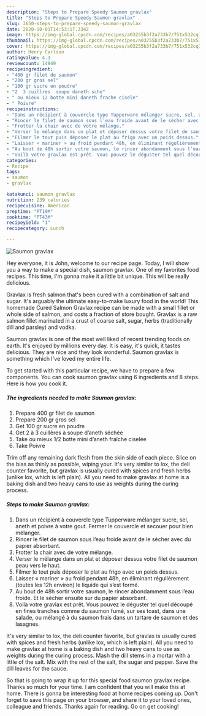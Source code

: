 ```yaml
---
description: "Steps to Prepare Speedy Saumon gravlax"
title: "Steps to Prepare Speedy Saumon gravlax"
slug: 3650-steps-to-prepare-speedy-saumon-gravlax
date: 2020-10-01T14:53:17.334Z
image: https://img-global.cpcdn.com/recipes/a03255b3f2a733b7/751x532cq70/saumon-gravlax-photo-principale-de-la-recette.jpg
thumbnail: https://img-global.cpcdn.com/recipes/a03255b3f2a733b7/751x532cq70/saumon-gravlax-photo-principale-de-la-recette.jpg
cover: https://img-global.cpcdn.com/recipes/a03255b3f2a733b7/751x532cq70/saumon-gravlax-photo-principale-de-la-recette.jpg
author: Henry Carlson
ratingvalue: 4.3
reviewcount: 14949
recipeingredient:
- "400 gr filet de saumon"
- "200 gr gros sel"
- "100 gr sucre en poudre"
- "2  3 cuillres  soupe daneth sche"
- " ou mieux 12 botte mini daneth frache cisele"
- " Poivre"
recipeinstructions:
- "Dans un récipient à couvercle type Tupperware mélanger sucre, sel, aneth et poivre à votre gout. Fermer le couvercle et secouer pour bien mélanger."
- "Rincer le filet de saumon sous l’eau froide avant de le sécher avec du papier absorbant."
- "Frotter la chair avec de votre mélange."
- "Verser le mélange dans un plat et déposer dessus votre filet de saumon peau vers le haut."
- "Filmer le tout puis déposer le plat au frigo avec un poids dessus."
- "Laisser « mariner » au froid pendant 48h, en éliminant régulièrement (toutes les 12h environ) le liquide qui s’est formé."
- "Au bout de 48h sortir votre saumon, le rincer abondamment sous l’eau froide. Et le sécher ensuite sur du papier absorbant."
- "Voilà votre gravlax est prêt. Vous pouvez le déguster tel quel découpé en fines tranches comme du saumon fumé, sur ses toast, dans une salade, ou mélangé à du saumon frais dans un tartare de saumon et des lasagnes."
categories:
- Recipe
tags:
- saumon
- gravlax

katakunci: saumon gravlax 
nutrition: 239 calories
recipecuisine: American
preptime: "PT19M"
cooktime: "PT43M"
recipeyield: "1"
recipecategory: Lunch

---
```



![Saumon gravlax](https://img-global.cpcdn.com/recipes/a03255b3f2a733b7/751x532cq70/saumon-gravlax-photo-principale-de-la-recette.jpg)

Hey everyone, it is John, welcome to our recipe page. Today, I will show you a way to make a special dish, saumon gravlax. One of my favorites food recipes. This time, I'm gonna make it a little bit unique. This will be really delicious.

Gravlax is fresh salmon that&#39;s been cured with a combination of salt and sugar. It&#39;s arguably the ultimate easy-to-make luxury food in the world! This homemade Cured Salmon Gravlax recipe can be made with a small fillet or whole side of salmon, and costs a fraction of store bought. Gravlax is a raw salmon fillet marinated in a crust of coarse salt, sugar, herbs (traditionally dill and parsley) and vodka.

Saumon gravlax is one of the most well liked of recent trending foods on earth. It's enjoyed by millions every day. It is easy, it's quick, it tastes delicious. They are nice and they look wonderful. Saumon gravlax is something which I've loved my entire life.


To get started with this particular recipe, we have to prepare a few components. You can cook saumon gravlax using 6 ingredients and 8 steps. Here is how you cook it.

<!--inarticleads1-->

##### The ingredients needed to make Saumon gravlax:

1. Prepare 400 gr filet de saumon
1. Prepare 200 gr gros sel
1. Get 100 gr sucre en poudre
1. Get 2 à 3 cuillères à soupe d’aneth séchée
1. Take  ou mieux 1/2 botte mini d’aneth fraîche ciselée
1. Take  Poivre


Trim off any remaining dark flesh from the skin side of each piece. Slice on the bias as thinly as possible, wiping your. It&#39;s very similar to lox, the deli counter favorite, but gravlax is usually cured with spices and fresh herbs (unlike lox, which is left plain). All you need to make gravlax at home is a baking dish and two heavy cans to use as weights during the curing process. 

<!--inarticleads2-->

##### Steps to make Saumon gravlax:

1. Dans un récipient à couvercle type Tupperware mélanger sucre, sel, aneth et poivre à votre gout. Fermer le couvercle et secouer pour bien mélanger.
1. Rincer le filet de saumon sous l’eau froide avant de le sécher avec du papier absorbant.
1. Frotter la chair avec de votre mélange.
1. Verser le mélange dans un plat et déposer dessus votre filet de saumon peau vers le haut.
1. Filmer le tout puis déposer le plat au frigo avec un poids dessus.
1. Laisser « mariner » au froid pendant 48h, en éliminant régulièrement (toutes les 12h environ) le liquide qui s’est formé.
1. Au bout de 48h sortir votre saumon, le rincer abondamment sous l’eau froide. Et le sécher ensuite sur du papier absorbant.
1. Voilà votre gravlax est prêt. Vous pouvez le déguster tel quel découpé en fines tranches comme du saumon fumé, sur ses toast, dans une salade, ou mélangé à du saumon frais dans un tartare de saumon et des lasagnes.


It&#39;s very similar to lox, the deli counter favorite, but gravlax is usually cured with spices and fresh herbs (unlike lox, which is left plain). All you need to make gravlax at home is a baking dish and two heavy cans to use as weights during the curing process. Mash the dill stems in a mortar with a little of the salt. Mix with the rest of the salt, the sugar and pepper. Save the dill leaves for the sauce. 

So that is going to wrap it up for this special food saumon gravlax recipe. Thanks so much for your time. I am confident that you will make this at home. There is gonna be interesting food at home recipes coming up. Don't forget to save this page on your browser, and share it to your loved ones, colleague and friends. Thanks again for reading. Go on get cooking!
